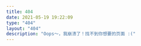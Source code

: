 ```yaml
---
title: 404
date: 2021-05-19 19:22:09
type: "404"
layout: "404"
description: "Oops～，我崩溃了！找不到你想要的页面 :("
---
```


